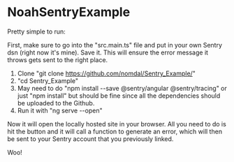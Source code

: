 # NoahSentryExample

Pretty simple to run:

First, make sure to go into the "src.main.ts" file and put in your own Sentry dsn (right now it's mine). Save it. This will ensure the error message it throws gets sent to the right place.

1. Clone "git clone https://github.com/nomdal/Sentry_Example/"
2. "cd Sentry_Example"
3. May need to do "npm install --save @sentry/angular @sentry/tracing" or just "npm install" but should be fine since all the dependencies should be uploaded to the Github.
4. Run it with "ng serve --open"

Now it will open the locally hosted site in your browser. All you need to do is hit the button and it will call a function to generate an error, which will then be sent to your Sentry account that you previously linked.

Woo!
